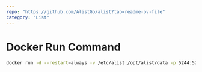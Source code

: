 ```yaml
---
repo: "https://github.com/AlistGo/alist?tab=readme-ov-file"
category: "List"
---
```


# Docker Run Command

```bash
docker run -d --restart=always -v /etc/alist:/opt/alist/data -p 5244:5244 -e PUID=0 -e PGID=0 -e UMASK=022 xhofe/alist:latest
```
